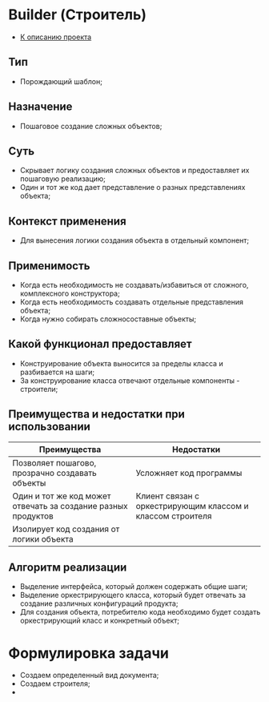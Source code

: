 # Builder (Строитель)
* [К описанию проекта](https://github.com/engine-it-in/java-design-patterns)
## Тип
* Порождающий шаблон;
## Назначение
* Пошаговое создание сложных объектов;
## Суть
* Скрывает логику создания сложных объектов и предоставляет их пошаговую реализацию;
* Один и тот же код дает представление о разных представлениях объекта;
## Контекст применения
* Для вынесения логики создания объекта в отдельный компонент;
## Применимость
* Когда есть необходимость не создавать/избавиться от сложного, 
комплексного конструктора;
* Когда есть необходимость создавать отдельные представления объекта;
* Когда нужно собирать сложносоставные объекты;
## Какой функционал предоставляет
* Конструирование объекта выносится за пределы класса и разбивается на шаги;
* За конструирование класса отвечают отдельные компоненты - строители;
## Преимущества и недостатки при использовании
| Преимущества                                                  | Недостатки                                                 |
|---------------------------------------------------------------|------------------------------------------------------------|
| Позволяет пошагово, прозрачно создавать объекты               | Усложняет код программы                                    |
| Один и тот же код может отвечать за создание разных продуктов | Клиент связан с оркестрирующим классом и классом строителя |
| Изолирует код создания от логики объекта                      |                                                            |
## Алгоритм реализации
* Выделение интерфейса, который должен содержать общие шаги;
* Выделение оркестрирующего класса, который будет отвечать за 
создание различных конфигураций продукта;
* Для создания объекта, потребителю кода необходимо будет создать 
оркестрирующий класс и конкретный объект;
# Формулировка задачи
* Создаем определенный вид документа;
* Создаем строителя;
* 